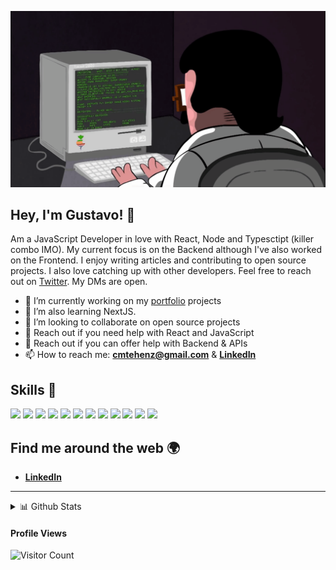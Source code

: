 ![gif](programming.gif)

## **Hey, I'm Gustavo!** 👋

Am a JavaScript Developer in love with React, Node and Typesctipt (killer combo IMO). My current focus is on the Backend although I've also worked on the Frontend.
I enjoy writing articles and contributing to open source projects. I also love catching up with other developers. Feel free to reach out on [Twitter](https://twitter.com/altevir_costa). My DMs are open.

- 🔭 I’m currently working on my [portfolio]() projects
- 🌱 I’m also learning NextJS.
- 👯 I’m looking to collaborate on open source projects
- 💬 Reach out if you need help with React and JavaScript
- 🤔 Reach out if you can offer help with Backend & APIs
- 📫 How to reach me: [**cmtehenz@gmail.com**](mailto:cmtehenzpm@gmail.com) & [**LinkedIn**](https://linkedin.com/in/cmtehenz)


## Skills 🚀

![](https://img.shields.io/badge/HTML5-E34F26?style=for-the-badge&logo=html5&logoColor=white)
![](https://img.shields.io/badge/CSS3-1572B6?style=for-the-badge&logo=css3&logoColor=white)
![](https://img.shields.io/badge/Sass-CC6699?style=for-the-badge&logo=sass&logoColor=white)
![](https://img.shields.io/badge/React-20232A?style=for-the-badge&logo=react&logoColor=61DAFB)
![](https://img.shields.io/badge/Styled%20Components-d06ebe?style=for-the-badge&logo=styled-components&logoColor=white)
![](https://img.shields.io/badge/JavaScript-F7DF1E?style=for-the-badge&logo=javascript&logoColor=black)
![](https://img.shields.io/badge/Typescript-2f74c0?style=for-the-badge&logo=typescript&logoColor=white)
![](https://img.shields.io/badge/Node.js-43853D?style=for-the-badge&logo=node.js&logoColor=white)
![](https://img.shields.io/badge/Express.js-404D59?style=for-the-badge)
![](https://img.shields.io/badge/MongoDB-4EA94B?style=for-the-badge&logo=mongodb&logoColor=white)
![](https://img.shields.io/badge/Cypress-1f2937?style=for-the-badge&logo=cypress&logoColor=white)
![](https://img.shields.io/badge/Jest-944058?style=for-the-badge&logo=jest&logoColor=white)


## Find me around the web 🌍

- [**LinkedIn**](https://www.linkedin.com/in/cmtehenz)

********

  
<details>
  <summary>📊 Github Stats</summary>

  <p align="center"> <img src="https://github-readme-stats.vercel.app/api?username=codingknite&show_icons=true&theme=gotham" alt="Gustavo" /> 

</details>

  #### Profile Views
  
![Visitor Count](https://profile-counter.glitch.me/{codingknite}/count.svg) 